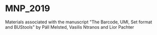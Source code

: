 # MNP_2019
Materials associated with the manuscript "The Barcode, UMI, Set format and BUStools" by Páll Melsted, Vasilis Ntranos and Lior Pachter
